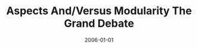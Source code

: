 ---
title: "Aspects And/Versus Modularity The Grand Debate"
date: 2006-01-01
venue: "Companion to the 21th Annual ACM SIGPLAN Conference on Object-Oriented Programming, Systems, Languages, and Applications, OOPSLA 2006, October 22-26, 2006, Portland, Oregon, USA"
paperurl: https://doi.org/10.1145/1176617.1176749
authors: "Richard P Gabriel, Guy L Steele Jr, Friedrich Steimann, Jim Waldo, Gregor Kiczales and Kevin J Sullivan"
awards: ""
---